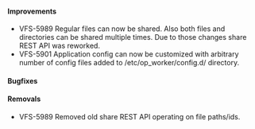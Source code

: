 #### Improvements

* VFS-5989 Regular files can now be shared. Also both files and
  directories can be shared multiple times. Due to those changes
  share REST API was reworked.
* VFS-5901 Application config can now be customized with arbitrary number
  of config files added to /etc/op_worker/config.d/ directory.


#### Bugfixes


#### Removals

* VFS-5989 Removed old share REST API operating on file paths/ids.
